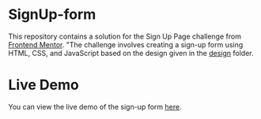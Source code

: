 # SignUp-form
This repository contains a solution for the Sign Up Page challenge from [Frontend Mentor](https://www.frontendmentor.io/solutions/newsletter-sign-up-form-cGr4fAkDE7). "The challenge involves creating a sign-up form using HTML, CSS, and JavaScript based on the design given in the [design](https://github.com/zoetlam/SignUp-form/tree/main/design) folder.

# Live Demo
You can view the live demo of the sign-up form [here](https://zoetlam.github.io/SignUp-form/).

